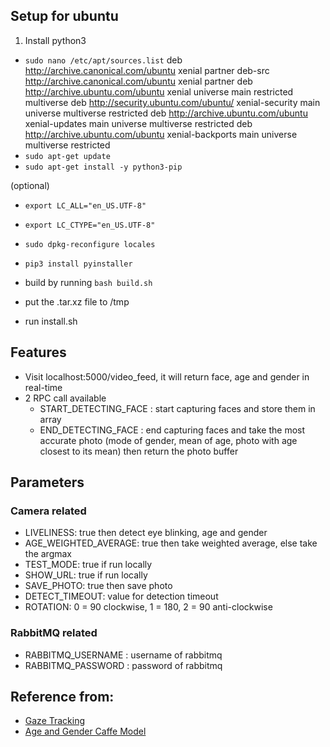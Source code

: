 ## Setup for ubuntu
1. Install python3
- `sudo nano /etc/apt/sources.list`
    deb http://archive.canonical.com/ubuntu xenial partner
    deb-src http://archive.canonical.com/ubuntu xenial partner
    deb http://archive.ubuntu.com/ubuntu xenial universe main restricted multiverse
    deb http://security.ubuntu.com/ubuntu/ xenial-security main universe multiverse restricted
    deb http://archive.ubuntu.com/ubuntu xenial-updates main universe multiverse restricted
    deb http://archive.ubuntu.com/ubuntu xenial-backports main universe multiverse restricted
- `sudo apt-get update`
- `sudo apt-get install -y python3-pip`

(optional)
- `export LC_ALL="en_US.UTF-8"`
- `export LC_CTYPE="en_US.UTF-8"`
- `sudo dpkg-reconfigure locales`

- `pip3 install pyinstaller`
- build by running `bash build.sh`
- put the .tar.xz file to /tmp
- run install.sh

## Features
- Visit localhost:5000/video_feed, it will return face, age and gender in real-time
- 2 RPC call available
  - START_DETECTING_FACE : start capturing faces and store them in array
  - END_DETECTING_FACE : end capturing faces and take the most accurate photo (mode of gender, mean of age, photo with age closest to its mean) then return the photo buffer

## Parameters

### Camera related
- LIVELINESS: true then detect eye blinking, age and gender
- AGE_WEIGHTED_AVERAGE: true then take weighted average, else take the argmax
- TEST_MODE: true if run locally
- SHOW_URL: true if run locally
- SAVE_PHOTO: true then save photo
- DETECT_TIMEOUT: value for detection timeout
- ROTATION: 0 = 90 clockwise, 1 = 180, 2 = 90 anti-clockwise

### RabbitMQ related
- RABBITMQ_USERNAME : username of rabbitmq
- RABBITMQ_PASSWORD : password of rabbitmq

## Reference from:
- [Gaze Tracking](https://github.com/antoinelame/GazeTracking)
- [Age and Gender Caffe Model](https://gist.github.com/GilLevi/c9e99062283c719c03de)